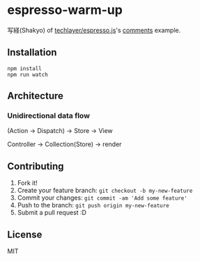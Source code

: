 # espresso-warm-up

写経(Shakyo) of [techlayer/espresso.js](https://github.com/techlayer/espresso.js "techlayer/espresso.js")'s [comments](https://github.com/techlayer/espresso.js/tree/master/examples/comments "comments") example.

## Installation

```
npm install
npm run watch
```

## Architecture

### Unidirectional data flow

(Action -> Dispatch) -> Store -> View

Controller -> Collection(Store) -> render

## Contributing

1. Fork it!
2. Create your feature branch: `git checkout -b my-new-feature`
3. Commit your changes: `git commit -am 'Add some feature'`
4. Push to the branch: `git push origin my-new-feature`
5. Submit a pull request :D

## License

MIT